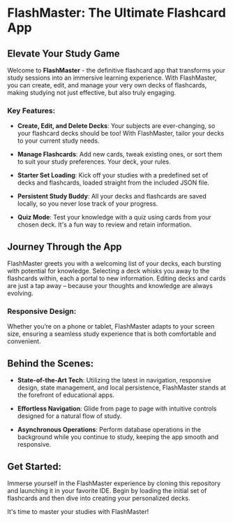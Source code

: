 # FlashMaster: The Ultimate Flashcard App

## Elevate Your Study Game

Welcome to **FlashMaster** - the definitive flashcard app that transforms your study sessions into an immersive learning experience. With FlashMaster, you can create, edit, and manage your very own decks of flashcards, making studying not just effective, but also truly engaging.

### Key Features:

- **Create, Edit, and Delete Decks**: Your subjects are ever-changing, so your flashcard decks should be too! With FlashMaster, tailor your decks to your current study needs.
  
- **Manage Flashcards**: Add new cards, tweak existing ones, or sort them to suit your study preferences. Your deck, your rules.
  
- **Starter Set Loading**: Kick off your studies with a predefined set of decks and flashcards, loaded straight from the included JSON file.
  
- **Persistent Study Buddy**: All your decks and flashcards are saved locally, so you never lose track of your progress.
  
- **Quiz Mode**: Test your knowledge with a quiz using cards from your chosen deck. It's a fun way to review and retain information.

## Journey Through the App

FlashMaster greets you with a welcoming list of your decks, each bursting with potential for knowledge. Selecting a deck whisks you away to the flashcards within, each a portal to new information. Editing decks and cards are just a tap away – because your thoughts and knowledge are always evolving.

### Responsive Design:

Whether you’re on a phone or tablet, FlashMaster adapts to your screen size, ensuring a seamless study experience that is both comfortable and convenient.

## Behind the Scenes:

- **State-of-the-Art Tech**: Utilizing the latest in navigation, responsive design, state management, and local persistence, FlashMaster stands at the forefront of educational apps.
  
- **Effortless Navigation**: Glide from page to page with intuitive controls designed for a natural flow of study.
  
- **Asynchronous Operations**: Perform database operations in the background while you continue to study, keeping the app smooth and responsive.

## Get Started:

Immerse yourself in the FlashMaster experience by cloning this repository and launching it in your favorite IDE. Begin by loading the initial set of flashcards and then dive into creating your personalized decks. 

It's time to master your studies with FlashMaster!
